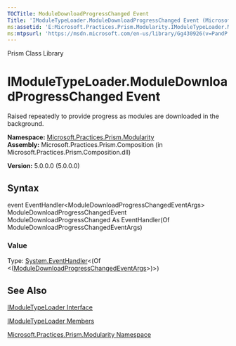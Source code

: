 ```yaml
---
TOCTitle: ModuleDownloadProgressChanged Event
Title: 'IModuleTypeLoader.ModuleDownloadProgressChanged Event (Microsoft.Practices.Prism.Modularity)'
ms:assetid: 'E:Microsoft.Practices.Prism.Modularity.IModuleTypeLoader.ModuleDownloadProgressChanged'
ms:mtpsurl: 'https://msdn.microsoft.com/en-us/library/Gg430926(v=PandP.50)'
---
```


Prism Class Library

IModuleTypeLoader.ModuleDownloadProgressChanged Event
=========================================================

Raised repeatedly to provide progress as modules are downloaded in the background.

**Namespace:** [Microsoft.Practices.Prism.Modularity](https://msdn.microsoft.com/library/microsoft.practices.prism.modularity)
**Assembly:** Microsoft.Practices.Prism.Composition (in Microsoft.Practices.Prism.Composition.dll)

**Version:** 5.0.0.0 (5.0.0.0)

## Syntax


event EventHandler&lt;ModuleDownloadProgressChangedEventArgs&gt; ModuleDownloadProgressChangedEvent ModuleDownloadProgressChanged As EventHandler(Of ModuleDownloadProgressChangedEventArgs)
### Value

Type: [System.EventHandler](http://msdn.microsoft.com/en-us/library/db0etb8x)&lt;(Of &lt;([ModuleDownloadProgressChangedEventArgs](https://msdn.microsoft.com/library/microsoft.practices.prism.modularity.moduledownloadprogresschangedeventargs)&gt;)&gt;)

See Also
--------


[IModuleTypeLoader Interface](https://msdn.microsoft.com/library/microsoft.practices.prism.modularity.imoduletypeloader)

[IModuleTypeLoader Members](https://msdn.microsoft.com/allmembers.t:microsoft.practices.prism.modularity.imoduletypeloader)

[Microsoft.Practices.Prism.Modularity Namespace](https://msdn.microsoft.com/library/microsoft.practices.prism.modularity)
